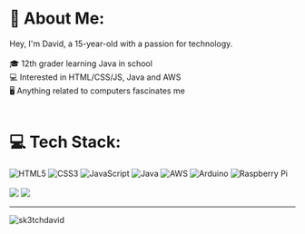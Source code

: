 # 💫 About Me:
Hey, I'm David, a 15-year-old with a passion for technology.<br><br>🎓 12th grader learning Java in school<br>💻 Interested in HTML/CSS/JS, Java and AWS<br>🖥️ Anything related to computers fascinates me
<br />
<br />
# 💻 Tech Stack:
![HTML5](https://img.shields.io/badge/html5-%23E34F26.svg?style=for-the-badge&logo=html5&logoColor=white) ![CSS3](https://img.shields.io/badge/css3-%231572B6.svg?style=for-the-badge&logo=css3&logoColor=white) ![JavaScript](https://img.shields.io/badge/javascript-%23323330.svg?style=for-the-badge&logo=javascript&logoColor=%23F7DF1E) ![Java](https://img.shields.io/badge/java-%23ED8B00.svg?style=for-the-badge&logo=java&logoColor=white) ![AWS](https://img.shields.io/badge/AWS-%23FF9900.svg?style=for-the-badge&logo=amazon-aws&logoColor=white) ![Arduino](https://img.shields.io/badge/-Arduino-00979D?style=for-the-badge&logo=Arduino&logoColor=white) ![Raspberry Pi](https://img.shields.io/badge/-RaspberryPi-C51A4A?style=for-the-badge&logo=Raspberry-Pi) 
<br /><br />
![](http://github-profile-summary-cards.vercel.app/api/cards/repos-per-language?username=sk3tchdavid&theme=noctis_minimus)
![](http://github-profile-summary-cards.vercel.app/api/cards/productive-time?username=sk3tchdavid&theme=noctis_minimus&utcOffset=8) 

---
<p align="left"> <img src="https://komarev.com/ghpvc/?username=sk3tchdavid&label=Profile%20views&color=800080&style=flat" alt="sk3tchdavid" /> </p>
